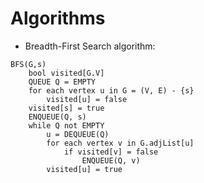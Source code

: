 # Algorithms 

* Breadth-First Search algorithm:

```
BFS(G,s)
	bool visited[G.V]
	QUEUE Q = EMPTY
	for each vertex u in G = (V, E) - {s}
		visited[u] = false
	visited[s] = true
	ENQUEUE(Q, s)
	while Q not EMPTY
		u = DEQUEUE(Q)
		for each vertex v in G.adjList[u]
			if visited[v] = false
				ENQUEUE(Q, v)
		visited[u] = true
```

